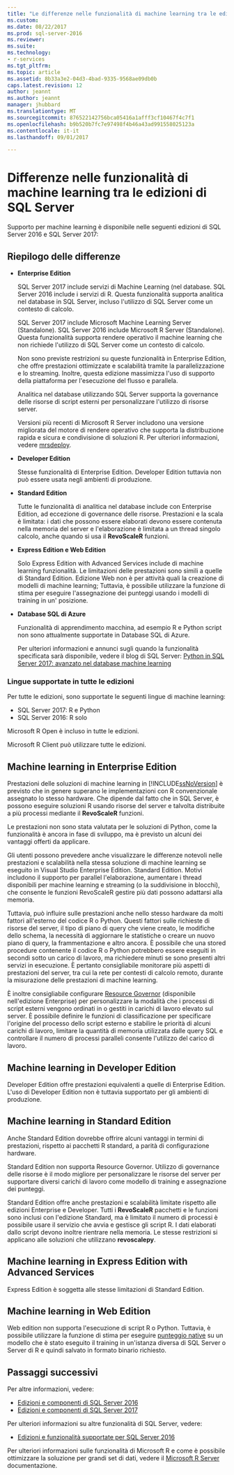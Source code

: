 ```yaml
---
title: "Le differenze nelle funzionalità di machine learning tra le edizioni di SQL Server | Documenti Microsoft"
ms.custom: 
ms.date: 08/22/2017
ms.prod: sql-server-2016
ms.reviewer: 
ms.suite: 
ms.technology:
- r-services
ms.tgt_pltfrm: 
ms.topic: article
ms.assetid: 8b33a3e2-04d3-4bad-9335-9568ae09db0b
caps.latest.revision: 12
author: jeannt
ms.author: jeannt
manager: jhubbard
ms.translationtype: MT
ms.sourcegitcommit: 876522142756bca05416a1afff3cf10467f4c7f1
ms.openlocfilehash: b9b520b7fc7e97498f4b46a43ad991558025123a
ms.contentlocale: it-it
ms.lasthandoff: 09/01/2017

---
```


# <a name="differences-in-machine-learning-features-between-editions-of-sql-server"></a>Differenze nelle funzionalità di machine learning tra le edizioni di SQL Server
 
 Supporto per machine learning è disponibile nelle seguenti edizioni di SQL Server 2016 e SQL Server 2017:

## <a name="summary-of-differences"></a>Riepilogo delle differenze

-   **Enterprise Edition**
    
     SQL Server 2017 include servizi di Machine Learning (nel database. SQL Server 2016 include i servizi di R. Questa funzionalità supporta analitica nel database in SQL Server, incluso l'utilizzo di SQL Server come un contesto di calcolo.
     
     SQL Server 2017 include Microsoft Machine Learning Server (Standalone). SQL Server 2016 include Microsoft R Server (Standalone). Questa funzionalità supporta rendere operativo il machine learning che non richiede l'utilizzo di SQL Server come un contesto di calcolo.

     Non sono previste restrizioni su queste funzionalità in Enterprise Edition, che offre prestazioni ottimizzate e scalabilità tramite la parallelizzazione e lo streaming. Inoltre, questa edizione massimizza l'uso di supporto della piattaforma per l'esecuzione del flusso e parallela.
     
     Analitica nel database utilizzando SQL Server supporta la governance delle risorse di script esterni per personalizzare l'utilizzo di risorse server.
     
     Versioni più recenti di Microsoft R Server includono una versione migliorata del motore di rendere operativo che supporta la distribuzione rapida e sicura e condivisione di soluzioni R. Per ulteriori informazioni, vedere [mrsdeploy](https://docs.microsoft.com/r-server/r-reference/mrsdeploy/mrsdeploy-package).

-   **Developer Edition**

     Stesse funzionalità di Enterprise Edition. Developer Edition tuttavia non può essere usata negli ambienti di produzione.  
  
-   **Standard Edition**

     Tutte le funzionalità di analitica nel database include con Enterprise Edition, ad eccezione di governance delle risorse. Prestazioni e la scala è limitata: i dati che possono essere elaborati devono essere contenuta nella memoria del server e l'elaborazione è limitata a un thread singolo calcolo, anche quando si usa il **RevoScaleR** funzioni.
  
-   **Express Edition e Web Edition**
  
     Solo Express Edition with Advanced Services include di machine learning funzionalità. Le limitazioni delle prestazioni sono simili a quelle di Standard Edition. Edizione Web non è per attività quali la creazione di modelli di machine learning; Tuttavia, è possibile utilizzare la funzione di stima per eseguire l'assegnazione dei punteggi usando i modelli di training in un' posizione.

-   **Database SQL di Azure**
  
     Funzionalità di apprendimento macchina, ad esempio R e Python script non sono attualmente supportate in Database SQL di Azure.
     
     Per ulteriori informazioni e annunci sugli quando la funzionalità specificata sarà disponibile, vedere il blog di SQL Server: [Python in SQL Server 2017: avanzato nel database machine learning](https://blogs.technet.microsoft.com/dataplatforminsider/2017/04/19/python-in-sql-server-2017-enhanced-in-database-machine-learning/)


### <a name="languages-supported-in-all-editions"></a>Lingue supportate in tutte le edizioni

Per tutte le edizioni, sono supportate le seguenti lingue di machine learning:

+ SQL Server 2017: R e Python
+ SQL Server 2016: R solo

Microsoft R Open è incluso in tutte le edizioni.

Microsoft R Client può utilizzare tutte le edizioni.

## <a name="machine-learning-in-enterprise-edition"></a>Machine learning in Enterprise Edition

Prestazioni delle soluzioni di machine learning in [!INCLUDE[ssNoVersion](../../includes/ssnoversion-md.md)] è previsto che in genere superano le implementazioni con R convenzionale assegnato lo stesso hardware. Che dipende dal fatto che in SQL Server, è possono eseguire soluzioni R usando risorse del server e talvolta distribuite a più processi mediante il **RevoScaleR** funzioni. 

Le prestazioni non sono stata valutata per le soluzioni di Python, come la funzionalità è ancora in fase di sviluppo, ma è previsto un alcuni dei vantaggi offerti da applicare.

Gli utenti possono prevedere anche visualizzare le differenze notevoli nelle prestazioni e scalabilità nella stessa soluzione di machine learning se eseguito in Visual Studio Enterprise Edition. Standard Edition. Motivi includono il supporto per parallel l'elaborazione, aumentare i thread disponibili per machine learning e streaming (o la suddivisione in blocchi), che consente le funzioni RevoScaleR gestire più dati possono adattarsi alla memoria. 

Tuttavia, può influire sulle prestazioni anche nello stesso hardware da molti fattori all'esterno del codice R o Python. Questi fattori sulle richieste di risorse del server, il tipo di piano di query che viene creato, le modifiche dello schema, la necessità di aggiornare le statistiche o creare un nuovo piano di query, la frammentazione e altro ancora. È possibile che una stored procedure contenente il codice R o Python potrebbero essere eseguiti in secondi sotto un carico di lavoro, ma richiedere minuti se sono presenti altri servizi in esecuzione.  È pertanto consigliabile monitorare più aspetti di prestazioni del server, tra cui la rete per contesti di calcolo remoto, durante la misurazione delle prestazioni di machine learning.

È inoltre consigliabile configurare [Resource Governor](../../relational-databases/resource-governor/resource-governor.md) (disponibile nell'edizione Enterprise) per personalizzare la modalità che i processi di script esterni vengono ordinati in o gestiti in carichi di lavoro elevato sul server. È possibile definire le funzioni di classificazione per specificare l'origine del processo dello script esterno e stabilire le priorità di alcuni carichi di lavoro, limitare la quantità di memoria utilizzata dalle query SQL e controllare il numero di processi paralleli consente l'utilizzo del carico di lavoro.

## <a name="machine-learning-in-developer-edition"></a>Machine learning in Developer Edition

Developer Edition offre prestazioni equivalenti a quelle di Enterprise Edition. L'uso di Developer Edition non è tuttavia supportato per gli ambienti di produzione.

## <a name="machine-learning-in-standard-edition"></a>Machine learning in Standard Edition

Anche Standard Edition dovrebbe offrire alcuni vantaggi in termini di prestazioni, rispetto ai pacchetti R standard, a parità di configurazione hardware.

Standard Edition non supporta Resource Governor. Utilizzo di governance delle risorse è il modo migliore per personalizzare le risorse del server per supportare diversi carichi di lavoro come modello di training e assegnazione dei punteggi.

Standard Edition offre anche prestazioni e scalabilità limitate rispetto alle edizioni Enterprise e Developer. Tutti i **RevoScaleR** pacchetti e le funzioni sono inclusi con l'edizione Standard, ma è limitato il numero di processi è possibile usare il servizio che avvia e gestisce gli script R. I dati elaborati dallo script devono inoltre rientrare nella memoria.  Le stesse restrizioni si applicano alle soluzioni che utilizzano **revoscalepy**.

## <a name="machine-learning-in-express-edition-with-advanced-services"></a>Machine learning in Express Edition with Advanced Services

Express Edition è soggetta alle stesse limitazioni di Standard Edition.

## <a name="machine-learning-in-web-edition"></a>Machine learning in Web Edition

Web edition non supporta l'esecuzione di script R o Python. Tuttavia, è possibile utilizzare la funzione di stima per eseguire [punteggio native](../sql-native-scoring.md) su un modello che è stato eseguito il training in un'istanza diversa di SQL Server o Server di R e quindi salvato in formato binario richiesto.

## <a name="next-steps"></a>Passaggi successivi

Per altre informazioni, vedere:

+ [Edizioni e componenti di SQL Server 2016](../../sql-server/editions-and-components-of-sql-server-2016.md)
+ [Edizioni e componenti di SQL Server 2017](../../sql-server/editions-and-components-of-sql-server-2017.md)

Per ulteriori informazioni su altre funzionalità di SQL Server, vedere:

+ [Edizioni e funzionalità supportate per SQL Server 2016](../../sql-server/editions-and-supported-features-for-sql-server-2016.md) 

Per ulteriori informazioni sulle funzionalità di Microsoft R e come è possibile ottimizzare la soluzione per grandi set di dati, vedere il [Microsoft R Server](https://docs.microsoft.com/r-server/r/tutorial-large-data-tips) documentazione.

